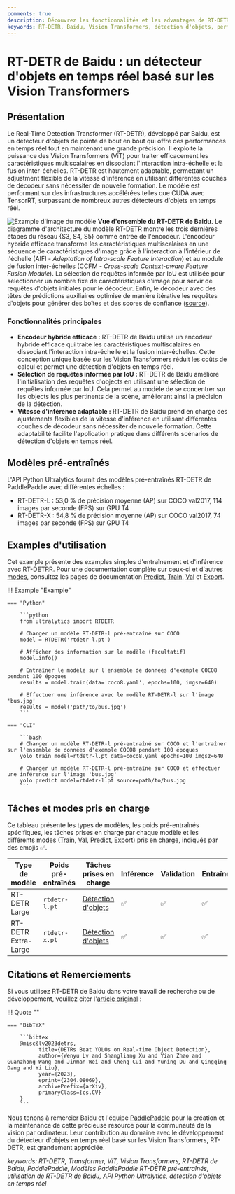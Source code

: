 ```yaml
---
comments: true
description: Découvrez les fonctionnalités et les advantages de RT-DETR de Baidu, un détecteur d'objets en temps réel efficace et adaptable grâce aux Vision Transformers, incluant des modèles pré-entraînés.
keywords: RT-DETR, Baidu, Vision Transformers, détection d'objets, performance en temps réel, CUDA, TensorRT, sélection de requêtes informée par IoU, Ultralytics, API Python, PaddlePaddle
---
```


# RT-DETR de Baidu : un détecteur d'objets en temps réel basé sur les Vision Transformers

## Présentation

Le Real-Time Detection Transformer (RT-DETR), développé par Baidu, est un détecteur d'objets de pointe de bout en bout qui offre des performances en temps réel tout en maintenant une grande précision. Il exploite la puissance des Vision Transformers (ViT) pour traiter efficacement les caractéristiques multiscalaires en dissociant l'interaction intra-échelle et la fusion inter-échelles. RT-DETR est hautement adaptable, permettant un adjustment flexible de la vitesse d'inférence en utilisant différentes couches de décodeur sans nécessiter de nouvelle formation. Le modèle est performant sur des infrastructures accélérées telles que CUDA avec TensorRT, surpassant de nombreux autres détecteurs d'objets en temps réel.

![Example d'image du modèle](https://user-images.githubusercontent.com/26833433/238963168-90e8483f-90aa-4eb6-a5e1-0d408b23dd33.png)
**Vue d'ensemble du RT-DETR de Baidu.** Le diagramme d'architecture du modèle RT-DETR montre les trois dernières étapes du réseau {S3, S4, S5} comme entrée de l'encodeur. L'encodeur hybride efficace transforme les caractéristiques multiscalaires en une séquence de caractéristiques d'image grâce à l'interaction à l'intérieur de l'échelle (AIFI - *Adeptation of Intra-scale Feature Interaction*) et au module de fusion inter-échelles (CCFM - *Cross-scale Context-aware Feature Fusion Module*). La sélection de requêtes informée par IoU est utilisée pour sélectionner un nombre fixe de caractéristiques d'image pour servir de requêtes d'objets initiales pour le décodeur. Enfin, le décodeur avec des têtes de prédictions auxiliaires optimise de manière itérative les requêtes d'objets pour générer des boîtes et des scores de confiance ([source](https://arxiv.org/pdf/2304.08069.pdf)).

### Fonctionnalités principales

- **Encodeur hybride efficace :** RT-DETR de Baidu utilise un encodeur hybride efficace qui traite les caractéristiques multiscalaires en dissociant l'interaction intra-échelle et la fusion inter-échelles. Cette conception unique basée sur les Vision Transformers réduit les coûts de calcul et permet une détection d'objets en temps réel.
- **Sélection de requêtes informée par IoU :** RT-DETR de Baidu améliore l'initialisation des requêtes d'objects en utilisant une sélection de requêtes informée par IoU. Cela permet au modèle de se concentrer sur les objects les plus pertinents de la scène, améliorant ainsi la précision de la détection.
- **Vitesse d'inférence adaptable :** RT-DETR de Baidu prend en charge des ajustements flexibles de la vitesse d'inférence en utilisant différentes couches de décodeur sans nécessiter de nouvelle formation. Cette adaptabilité facilite l'application pratique dans différents scénarios de détection d'objets en temps réel.

## Modèles pré-entraînés

L'API Python Ultralytics fournit des modèles pré-entraînés RT-DETR de PaddlePaddle avec différentes échelles :

- RT-DETR-L : 53,0 % de précision moyenne (AP) sur COCO val2017, 114 images par seconde (FPS) sur GPU T4
- RT-DETR-X : 54,8 % de précision moyenne (AP) sur COCO val2017, 74 images par seconde (FPS) sur GPU T4

## Examples d'utilisation

Cet example présente des examples simples d'entraînement et d'inférence avec RT-DETRR. Pour une documentation complète sur ceux-ci et d'autres [modes](../modes/index.md), consultez les pages de documentation [Predict](../modes/predict.md),  [Train](../modes/train.md), [Val](../modes/val.md) et [Export](../modes/export.md).

!!! Example "Example"

    === "Python"

        ```python
        from ultralytics import RTDETR

        # Charger un modèle RT-DETR-l pré-entraîné sur COCO
        model = RTDETR('rtdetr-l.pt')

        # Afficher des information sur le modèle (facultatif)
        model.info()

        # Entraîner le modèle sur l'ensemble de données d'exemple COCO8 pendant 100 époques
        results = model.train(data='coco8.yaml', epochs=100, imgsz=640)

        # Effectuer une inférence avec le modèle RT-DETR-l sur l'image 'bus.jpg'
        results = model('path/to/bus.jpg')
        ```

    === "CLI"

        ```bash
        # Charger un modèle RT-DETR-l pré-entraîné sur COCO et l'entraîner sur l'ensemble de données d'exemple COCO8 pendant 100 époques
        yolo train model=rtdetr-l.pt data=coco8.yaml epochs=100 imgsz=640

        # Charger un modèle RT-DETR-l pré-entraîné sur COCO et effectuer une inférence sur l'image 'bus.jpg'
        yolo predict model=rtdetr-l.pt source=path/to/bus.jpg
        ```

## Tâches et modes pris en charge

Ce tableau présente les types de modèles, les poids pré-entraînés spécifiques, les tâches prises en charge par chaque modèle et les différents modes ([Train](../modes/train.md), [Val](../modes/val.md), [Predict](../modes/predict.md), [Export](../modes/export.md)) pris en charge, indiqués par des emojis ✅.

| Type de modèle      | Poids pré-entraînés | Tâches prises en charge                  | Inférence | Validation | Entraînement | Export |
|---------------------|---------------------|------------------------------------------|-----------|------------|--------------|--------|
| RT-DETR Large       | `rtdetr-l.pt`       | [Détection d'objets](../tasks/detect.md) | ✅         | ✅          | ✅            | ✅      |
| RT-DETR Extra-Large | `rtdetr-x.pt`       | [Détection d'objets](../tasks/detect.md) | ✅         | ✅          | ✅            | ✅      |

## Citations et Remerciements

Si vous utilisez RT-DETR de Baidu dans votre travail de recherche ou de développement, veuillez citer l'[article original](https://arxiv.org/abs/2304.08069) :

!!! Quote ""

    === "BibTeX"

        ```bibtex
        @misc{lv2023detrs,
              title={DETRs Beat YOLOs on Real-time Object Detection},
              author={Wenyu Lv and Shangliang Xu and Yian Zhao and Guanzhong Wang and Jinman Wei and Cheng Cui and Yuning Du and Qingqing Dang and Yi Liu},
              year={2023},
              eprint={2304.08069},
              archivePrefix={arXiv},
              primaryClass={cs.CV}
        }
        ```

Nous tenons à remercier Baidu et l'équipe [PaddlePaddle](https://github.com/PaddlePaddle/PaddleDetection) pour la création et la maintenance de cette précieuse resource pour la communauté de la vision par ordinateur. Leur contribution au domaine avec le développement du détecteur d'objets en temps réel basé sur les Vision Transformers, RT-DETR, est grandement appréciée.

*keywords: RT-DETR, Transformer, ViT, Vision Transformers, RT-DETR de Baidu, PaddlePaddle, Modèles PaddlePaddle RT-DETR pré-entraînés, utilisation de RT-DETR de Baidu, API Python Ultralytics, détection d'objets en temps réel*
